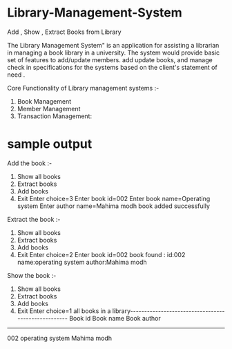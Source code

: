 # Library-Management-System
Add , Show , Extract Books from Library

The Library Management System" is an application for assisting a librarian in managing
a book library in a university. The system would provide basic set of features to add/update
members. add update books, and manage check in specifications for the systems based on the
client's statement of need .

Core Functionality of Library management systems :-

1. Book Management
2. Member Management
3. Transaction Management:

# sample output
Add the book :-
1. Show all books
2. Extract books
3. Add books
4. Exit
Enter choice=3
Enter book id=002
Enter book name=Operating system
Enter author name=Mahima modh
book added successfully

Extract the book :-
1. Show all books
2. Extract books
3. Add books
4. Exit
Enter choice=2
Enter book id=002
book found :
id:002
name:operating system
author:Mahima modh

Show the book :-
1. Show all books
2. Extract books
3. Add books
4. Exit
 Enter choice=1
all books in a library----------------------------------------------------
Book id               Book name               Book author
--------------------------------------------------------------------------
002                   operating system        Mahima modh
   




